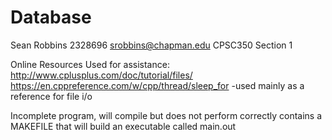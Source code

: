 # Database
Sean Robbins  2328696
srobbins@chapman.edu
CPSC350 Section 1

Online Resources Used for assistance:
http://www.cplusplus.com/doc/tutorial/files/
https://en.cppreference.com/w/cpp/thread/sleep_for
    -used mainly as a reference for file i/o

Incomplete program, will compile but does not perform correctly
contains a MAKEFILE that will build an executable called main.out